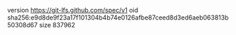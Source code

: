 version https://git-lfs.github.com/spec/v1
oid sha256:e9d8de9f23a17f101304b4b74e0126afbe87ceed8d3ed6aeb063813b50308d67
size 837962
